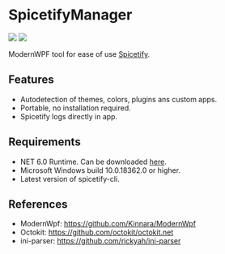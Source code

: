 # SpicetifyManager
<p align="left">
   <a href="https://github.com/AdotBdot/SpicetifyManager/releases/latest"><img src="https://img.shields.io/github/v/release/AdotBdot/SpicetifyManager.svg"></a>
   <a href="https://github.com/AdotBdot/SpicetifyManager/releases"><img src="https://img.shields.io/github/downloads/AdotBdot/SpicetifyManager/total.svg"></a>
</p>
ModernWPF tool for ease of use <a href="https://spicetify.app/">Spicetify</a>.

## Features
 - Autodetection of themes, colors, plugins ans custom apps.
 - Portable, no installation required.
 - Spicetify logs directly in app.

## Requirements
 - NET 6.0 Runtime. Can be downloaded <a href="https://dotnet.microsoft.com/en-us/download/dotnet/6.0">here</a>.
 - Microsoft Windows build 10.0.18362.0 or higher.
 - Latest version of spicetify-cli.

## References
 - ModernWpf: <a href=https://github.com/Kinnara/ModernWpf>https://github.com/Kinnara/ModernWpf</a>
 - Octokit: <a href="https://github.com/octokit/octokit.net">https://github.com/octokit/octokit.net</a>
 - ini-parser: <a href="https://github.com/rickyah/ini-parser">https://github.com/rickyah/ini-parser</a>
